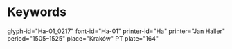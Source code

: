 # Keywords
glyph-id="Ha-01_0217"
font-id="Ha-01"
printer-id="Ha"
printer="Jan Haller"
period="1505–1525"
place="Kraków"
PT plate="164"
